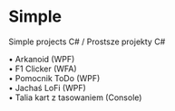 # Simple
Simple projects C# / Prostsze projekty C#

• Arkanoid (WPF)  
• F1 Clicker (WFA)  
• Pomocnik ToDo (WPF)     
• Jachaś LoFi (WPF)   
• Talia kart z tasowaniem (Console)
